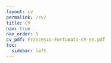 ```yaml
---
layout: cv
permalink: /cv/
title: CV
nav: true
nav_order: 5
cv_pdf: Francesco-Fortunato-CV-en.pdf
toc:
  sidebar: left
---
```

